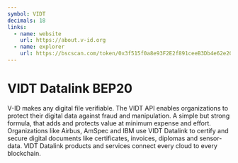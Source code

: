 ```yaml
---
symbol: VIDT
decimals: 18
links:
  - name: website
    url: https://about.v-id.org
  - name: explorer
    url: https://bscscan.com/token/0x3f515f0a8e93F2E2f891ceeB3Db4e62e202d7110
---
```


# VIDT Datalink BEP20

V-ID makes any digital file verifiable. The VIDT API enables organizations to protect their digital data against fraud and manipulation. A simple but strong formula, that adds and protects value at minimum expense and effort. Organizations like Airbus, AmSpec and IBM use VIDT Datalink to certify and secure digital documents like certificates, invoices, diplomas and sensor-data. VIDT Datalink products and services connect every cloud to every blockchain.
